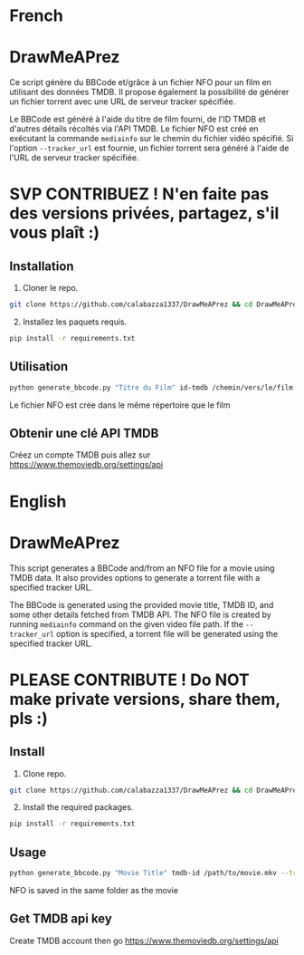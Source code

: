 # French
# DrawMeAPrez
Ce script génère du BBCode et/grâce à un fichier NFO pour un film en utilisant des données TMDB. Il propose également la possibilité de générer un fichier torrent avec une URL de serveur tracker spécifiée.

Le BBCode est généré à l'aide du titre de film fourni, de l'ID TMDB et d'autres détails récoltés via l'API TMDB. Le fichier NFO est créé en exécutant la commande `mediainfo` sur le chemin du fichier vidéo 
spécifié. Si l'option `--tracker_url` est fournie, un fichier torrent sera généré à l'aide de l'URL de serveur tracker spécifiée.

# SVP CONTRIBUEZ ! N'en faite pas des versions privées, partagez, s'il vous plaît :)
## Installation
1. Cloner le repo.
```bash
git clone https://github.com/calabazza1337/DrawMeAPrez && cd DrawMeAPrez
```
2. Installez les paquets requis.
```bash
pip install -r requirements.txt
```

## Utilisation
```bash
python generate_bbcode.py "Titre du Film" id-tmdb /chemin/vers/le/film.mkv --tracker_url http://tracker.exemple.com
```
Le fichier NFO est crée dans le même répertoire que le film

## Obtenir une clé API TMDB
Créez un compte TMDB puis allez sur https://www.themoviedb.org/settings/api

# English
# DrawMeAPrez
This script generates a BBCode and/from an NFO file for a movie using TMDB data. It also provides options to generate a torrent file with a specified tracker URL.

The BBCode is generated using the provided movie title, TMDB ID, and some other details fetched from TMDB API. The NFO file is created by running `mediainfo` command on the given video file path. If the 
`--tracker_url` option is specified, a torrent file will be generated using the specified tracker URL.
# PLEASE CONTRIBUTE ! Do NOT make private versions, share them, pls :)
## Install
1. Clone repo.
```bash
git clone https://github.com/calabazza1337/DrawMeAPrez && cd DrawMeAPrez
```
2. Install the required packages.
```bash
pip install -r requirements.txt
```

## Usage
```bash
python generate_bbcode.py "Movie Title" tmdb-id /path/to/movie.mkv --tracker_url http://tracker.example.com
```
NFO is saved in the same folder as the movie

## Get TMDB api key
Create TMDB account then go https://www.themoviedb.org/settings/api
